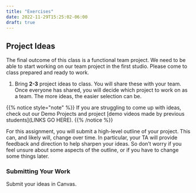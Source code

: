 ```yaml
---
title: "Exercises"
date: 2022-11-29T15:25:02-06:00
draft: true
---
```


## Project Ideas


The final outcome of this class is a functional team project.  We need to be able to start working on our team project in the first studio.  Please come to class prepared and ready to work.

1. Bring **2-3** project ideas to class.  You will share these with your team.  Once everyone has shared, you will decide which project to work on as a team.  The more ideas, the easier selection can be.  

{{% notice style="note" %}}
   If you are struggling to come up with ideas, check out our Demo Projects and project [demo videos made by previous students](LINKS GO HERE).
{{% /notice %}}


For this assignment, you will submit a high-level outline of your project. This can, and likely will, change over time. In particular, your TA will provide feedback and direction to help sharpen your ideas. So don’t worry if you feel unsure about some aspects of the outline, or if you have to change some things later.



### Submitting Your Work

Submit your ideas in Canvas.